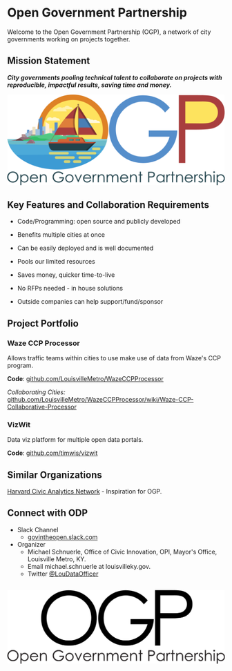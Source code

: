 # Open Government Partnership

Welcome to the Open Government Partnership \(OGP\), a network of city governments working on projects together.

## Mission Statement

_**City governments pooling technical talent to collaborate on projects with reproducible, impactful results, saving time and money.**_



![](/assets/OGP-Text-Logo-Boat.png)

## Key Features and Collaboration Requirements

* Code/Programming: open source and publicly developed

* Benefits multiple cities at once

* Can be easily deployed and is well documented

* Pools our limited resources

* Saves money, quicker time-to-live

* No RFPs needed - in house solutions

* Outside companies can help support/fund/sponsor

## 

## Project Portfolio

### Waze CCP Processor

Allows traffic teams within cities to use make use of data from Waze's CCP program.

**Code**: [github.com/LouisvilleMetro/WazeCCPProcessor](https://github.com/LouisvilleMetro/WazeCCPProcessor)

_Collaborating Cities:_ [github.com/LouisvilleMetro/WazeCCPProcessor/wiki/Waze-CCP-Collaborative-Processor](https://github.com/LouisvilleMetro/WazeCCPProcessor/wiki/Waze-CCP-Collaborative-Processor)

### VizWit

Data viz platform for multiple open data portals.

**Code**: [github.com/timwis/vizwit](https://github.com/timwis/vizwit)

## 

## Similar Organizations

[Harvard Civic Analytics Network](http://datasmart.ash.harvard.edu/news/article/civic-analytics-network-members-881) - Inspiration for OGP.

## 

## Connect with ODP

* Slack Channel 
  * [govintheopen.slack.com](https://govintheopen.slack.com)
* Organizer
  * Michael Schnuerle, Office of Civic Innovation, OPI, Mayor's Office, Louisville Metro, KY. 
  * Email michael.schnuerle at louisvilleky.gov. 
  * Twitter [@LouDataOfficer](https://twitter.com/LouDataOfficer)

## ![](/assets/OGP-Text.png)



